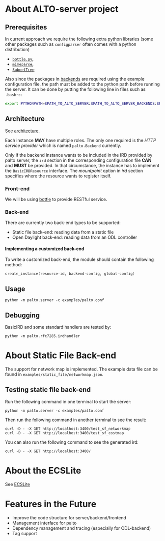 # About ALTO-server project

## Prerequisites

In current approach we require the following extra python libraries (some other
packages such as `configparser` often comes with a python distribution)

- [`bottle.py`][bottle.py],
- [`mimeparse`][mimeparse],
- [`SubnetTree`][subnettree]

Also since the packages in [backends](backends) are required using the example
configuration file, the path must be added to the python path before running the
server. It can be done by putting the following line in files such as `.bashrc`:

~~~bash
export PYTHONPATH=$PATH_TO_ALTO_SERVER:$PATH_TO_ALTO_SERVER_BACKENDS:$PYTHONPATH
~~~

## Architecture

See [architecture](docs/architecture.png).

Each instance **MAY** have multiple roles. The only one required is the *HTTP
service provider* which is named `palto.Backend` currently.

Only if the backend instance wants to be included in the IRD provided by palto
server, the `ird` section in the corresponding configuration file **CAN** and
**MUST** be provided. In that circumstance, the instance has to implement the
`BasicIRDResource` interface. The *mountpoint* option in *ird* section specifies
where the resource wants to register itself.

### Front-end

We will be using [bottle][bottle.py] to provide RESTful service.

### Back-end

There are currently two back-end types to be supported:

- Static file back-end: reading data from a static file
- Open Daylight back-end: reading data from an ODL controller

#### Implementing a customized back-end

To write a customized back-end, the module should contain the following method:

~~~
create_instance(resource-id, backend-config, global-config)
~~~

## Usage

~~~
python -m palto.server -c examples/palto.conf
~~~

## Debugging

BasicIRD and some standard handlers are tested by:

~~~
python -m palto.rfc7285.irdhandler
~~~

[bottle.py]: http://bottlepy.org/
[mimeparse]: https://github.com/dbtsai/python-mimeparse
[subnettree]: https://github.com/bro/pysubnettree

# About Static File Back-end

The support for network map is implemented. The example data file can be found
in `examples/static_file/networkmap.json`.

## Testing static file back-end

Run the following command in one terminal to start the server:

~~~
python -m palto.server -c examples/palto.conf
~~~

Then run the following command in another terminal to see the result:

~~~
curl -D - -X GET http://localhost:3400/test_sf_networkmap
curl -D - -X GET http://localhost:3400/test_sf_costmap
~~~

You can also run the following command to see the generated ird:

~~~
curl -D - -X GET http://localhost:3400/
~~~

# About the ECSLite

See [ECSLite](backends/paltoecslite/README.md)

# Features in the Future

- Improve the code structure for server/backend/frontend
- Management interface for palto
- Dependency management and tracing (especially for ODL-backend)
- Tag support
